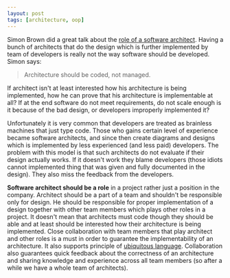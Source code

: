 ```yaml
---
layout: post
tags: [architecture, oop]
---
```

Simon Brown did a great talk about the
[role of a software architect](http://www.infoq.com/presentations/The-Frustrated-Architect). Having
a bunch of architects that do the design which is further implemented
by team of developers is really not the way software should be
developed. Simon says:

> Architecture should be coded, not managed.

If architect isn't at
least interested how his architecture is being implemented, how he can
prove that his architecture is implementable at all? If at the end software
do not meet requirements, do not scale enough is it because of the bad design, or developers
improperly implemented it?

Unfortunately it is very common that developers are treated as
brainless machines that just type code. Those who gains certain level of
experience became software architects, and since then create diagrams
and designs which is implemented by less experienced
(and less paid) developers. The problem with this model is that such
architects do not evaluate if their design actually works. If it doesn't work
they blame developers (those idiots cannot implemented thing that was
given and fully documented in the design). They also miss the feedback
from the developers.

**Software architect should be a role** in a project rather just a
position in the company. Architect should be a part of a team and
shouldn't be responsible only for design. He should be
responsible for proper implementation of a design together with other
team members which plays other roles in a project. It doesn't mean
that architects must code though they should be able and at least
should be interested how their architecture is being implemented. Close
collaboration with team members that play architect and other roles
is a must in order to guarantee the implementability of an architecture. It
also supports principle of [ubiquitous language](http://domaindrivendesign.org/node/132).
Collaboration also guarantees quick feedback about the
correctness of an architecture and sharing knowledge and experience
across all team members (so after a while we have a whole team of architects).
